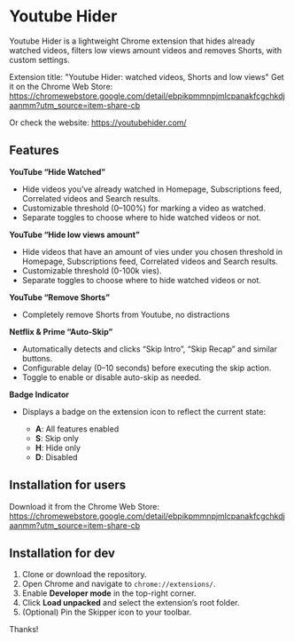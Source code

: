 # Youtube Hider

Youtube Hider is a lightweight Chrome extension that hides already watched videos, filters low views amount videos and removes Shorts, with custom settings.

Extension title: "Youtube Hider: watched videos, Shorts and low views"
Get it on the Chrome Web Store: https://chromewebstore.google.com/detail/ebpikpmmnpjmlcpanakfcgchkdjaanmm?utm_source=item-share-cb

Or check the website: https://youtubehider.com/

## Features

**YouTube “Hide Watched”**

- Hide videos you’ve already watched in Homepage, Subscriptions feed, Correlated videos and Search results.
- Customizable threshold (0–100%) for marking a video as watched.
- Separate toggles to choose where to hide watched videos or not.

**YouTube “Hide low views amount”**

- Hide videos that have an amount of vies under you chosen threshold in Homepage, Subscriptions feed, Correlated videos and Search results.
- Customizable threshold (0-100k vies).
- Separate toggles to choose where to hide watched videos or not.

**YouTube “Remove Shorts”**

- Completely remove Shorts from Youtube, no distractions

**Netflix & Prime “Auto-Skip”**

- Automatically detects and clicks “Skip Intro”, “Skip Recap” and similar buttons.
- Configurable delay (0–10 seconds) before executing the skip action.
- Toggle to enable or disable auto-skip as needed.

**Badge Indicator**

- Displays a badge on the extension icon to reflect the current state:

  - **A**: All features enabled
  - **S**: Skip only
  - **H**: Hide only
  - **D**: Disabled

## Installation for users

Download it from the Chrome Web Store: https://chromewebstore.google.com/detail/ebpikpmmnpjmlcpanakfcgchkdjaanmm?utm_source=item-share-cb

## Installation for dev

1. Clone or download the repository.
2. Open Chrome and navigate to `chrome://extensions/`.
3. Enable **Developer mode** in the top-right corner.
4. Click **Load unpacked** and select the extension’s root folder.
5. (Optional) Pin the Skipper icon to your toolbar.

Thanks!

